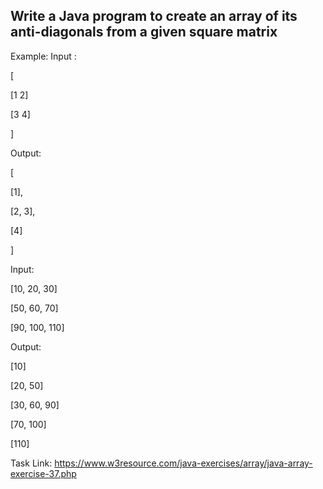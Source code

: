 ## Write a Java program to create an array of its anti-diagonals from a given square matrix

Example:
Input :

[

[1 2]

[3 4]

]

Output:

[

[1],

[2, 3],

[4]

]

Input:

[10, 20, 30]

[50, 60, 70]

[90, 100, 110]

Output:

[10]

[20, 50]

[30, 60, 90]

[70, 100]

[110]

Task Link: https://www.w3resource.com/java-exercises/array/java-array-exercise-37.php